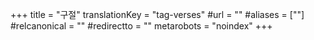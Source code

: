 +++
title = "구절"
translationKey = "tag-verses"
#url = ""
#aliases = [""]
#relcanonical = ""
#redirectto = ""
metarobots = "noindex"
+++
